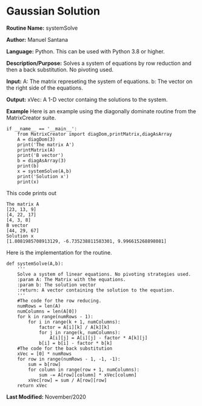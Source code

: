 
# Gaussian Solution 

**Routine Name:** systemSolve 

**Author:** Manuel Santana


**Language:** Python. This can be used with Python 3.8 or higher. 

**Description/Purpose:** 
Solves a system of equations by row reduction and then a back substitution. No pivoting used.

**Input:** 
A: The matrix represeting the system of equations.
b: The vector on the right side of the equations.

**Output:** 
xVec: A 1-D vector containg the solutions to the system.

**Example**
Here is an example using the diagonally dominate routine from the MatrixCreator suite.
```
if __name__ == '__main__':
    from MatrixCreator import diagDom,printMatrix,diagAsArray
    A = diagDom(3)
    print('The matrix A')
    printMatrix(A)
    print('B vector')
    b = diagAsArray(3)
    print(b)
    x = systemSolve(A,b)
    print('Solution x')
    print(x)

```

This code prints out

```
The matrix A
[23, 13, 9]
[4, 22, 17]
[4, 3, 8]
B vector
[44, 29, 67]
Solution x
[1.8081985708913129, -6.735238811583301, 9.996615268898081]

```
Here is the implementation for the routine.

```
def systemSolve(A,b):
    '''
    Solve a system of linear equations. No pivoting strategies used.
    :param A: The Matrix with the equations.
    :param b: The solution vector
    :return: A vector containing the solution to the equation.
    '''
    #The code for the row reducing.
    numRows = len(A)
    numColumns = len(A[0])
    for k in range(numRows - 1):
        for i in range(k + 1, numColumns):
            factor = A[i][k] / A[k][k]
            for j in range(k, numColumns):
                A[i][j] = A[i][j] - factor * A[k][j]
            b[i] = b[i] - factor * b[k]
    #The code for the back substitution
    xVec = [0] * numRows
    for row in range(numRows - 1, -1, -1):
        sum = b[row]
        for column in range(row + 1, numColumns):
            sum -= A[row][column] * xVec[column]
        xVec[row] = sum / A[row][row]
    return xVec
```
**Last Modified:** November/2020
